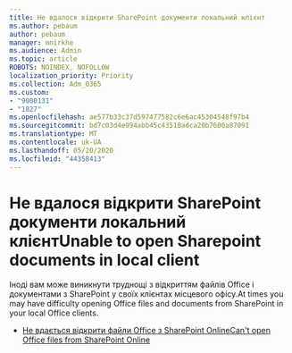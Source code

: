 ```yaml
---
title: Не вдалося відкрити SharePoint документи локальний клієнт
ms.author: pebaum
author: pebaum
manager: mnirkhe
ms.audience: Admin
ms.topic: article
ROBOTS: NOINDEX, NOFOLLOW
localization_priority: Priority
ms.collection: Adm_O365
ms.custom:
- "9000131"
- "1827"
ms.openlocfilehash: ae577b33c37d597477582c6e6ac45304548f97b4
ms.sourcegitcommit: bd7c03d4e994abb45c43510adca20b7600a87091
ms.translationtype: MT
ms.contentlocale: uk-UA
ms.lasthandoff: 05/20/2020
ms.locfileid: "44358413"
---
```

# <a name="unable-to-open-sharepoint-documents-in-local-client"></a><span data-ttu-id="ab58d-102">Не вдалося відкрити SharePoint документи локальний клієнт</span><span class="sxs-lookup"><span data-stu-id="ab58d-102">Unable to open Sharepoint documents in local client</span></span>

<span data-ttu-id="ab58d-103">Іноді вам може виникнути труднощі з відкриттям файлів Office і документами з SharePoint у своїх клієнтах місцевого офісу.</span><span class="sxs-lookup"><span data-stu-id="ab58d-103">At times you may have difficulty opening Office files and documents from SharePoint in your local Office clients.</span></span>
- [<span data-ttu-id="ab58d-104">Не вдається відкрити файли Office з SharePoint Online</span><span class="sxs-lookup"><span data-stu-id="ab58d-104">Can't open Office files from SharePoint Online</span></span>](https://docs.microsoft.com/sharepoint/troubleshoot/administration/cant-open-office-files)
